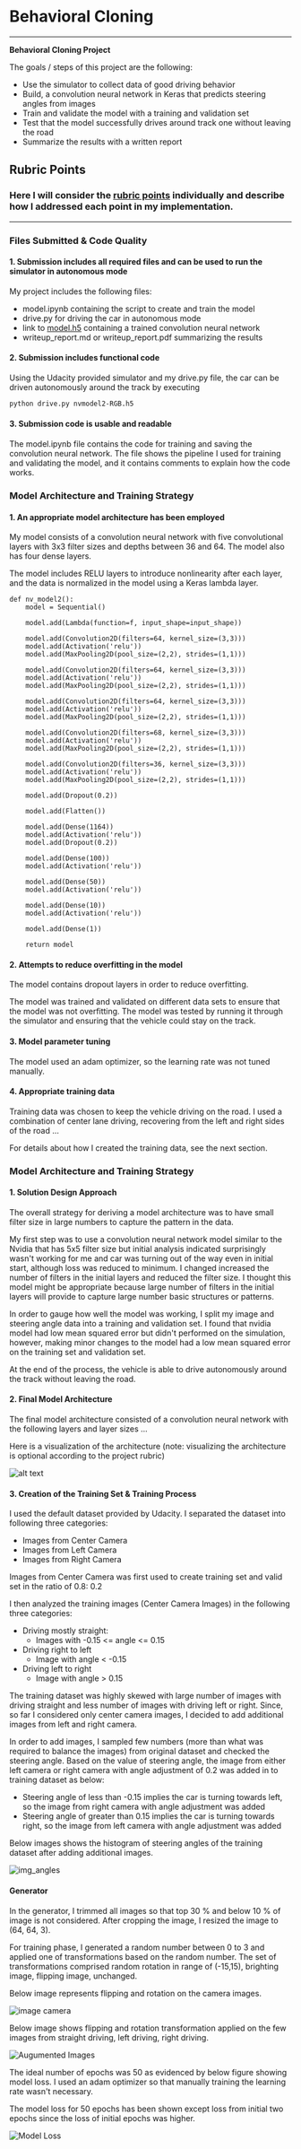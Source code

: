 # **Behavioral Cloning** 

---

**Behavioral Cloning Project**

The goals / steps of this project are the following:
* Use the simulator to collect data of good driving behavior
* Build, a convolution neural network in Keras that predicts steering angles from images
* Train and validate the model with a training and validation set
* Test that the model successfully drives around track one without leaving the road
* Summarize the results with a written report


[//]: # "Image References"

[img_camera]: ./images/camera.jpg "Camera Images"
[img_augumented]: ./images/augumented.jpg "Augumented Images"

[img_loss]: ./images/model_loss.png "Model Loss"
[img_model]: ./images/model.png "Model"
[img_angles]: ./images/angles_hist.jpg "Angles"



## Rubric Points

### Here I will consider the [rubric points](https://review.udacity.com/#!/rubrics/432/view) individually and describe how I addressed each point in my implementation.  

---
### Files Submitted & Code Quality

#### 1. Submission includes all required files and can be used to run the simulator in autonomous mode

My project includes the following files:
* model.ipynb containing the script to create and train the model
* drive.py for driving the car in autonomous mode
* link to [model.h5](https://www.dropbox.com/sh/nzaoxry18h7o9ad/AADBDaXi_TntuEyfteIeVcSOa?dl=0) containing a trained convolution neural network 
* writeup_report.md or writeup_report.pdf summarizing the results

#### 2. Submission includes functional code
Using the Udacity provided simulator and my drive.py file, the car can be driven autonomously around the track by executing 
```sh
python drive.py nvmodel2-RGB.h5
```

#### 3. Submission code is usable and readable

The model.ipynb file contains the code for training and saving the convolution neural network. The file shows the pipeline I used for training and validating the model, and it contains comments to explain how the code works.

### Model Architecture and Training Strategy

#### 1. An appropriate model architecture has been employed

My model consists of a convolution neural network with five convolutional layers with 3x3 filter sizes and depths between 36 and 64. The model also has four dense layers.

The model includes RELU layers to introduce nonlinearity after each layer, and the data is normalized in the model using a Keras lambda layer. 

```pyt
def nv_model2():
    model = Sequential()

    model.add(Lambda(function=f, input_shape=input_shape))

    model.add(Convolution2D(filters=64, kernel_size=(3,3))) 
    model.add(Activation('relu'))
    model.add(MaxPooling2D(pool_size=(2,2), strides=(1,1)))

    model.add(Convolution2D(filters=64, kernel_size=(3,3)))
    model.add(Activation('relu'))
    model.add(MaxPooling2D(pool_size=(2,2), strides=(1,1)))

    model.add(Convolution2D(filters=64, kernel_size=(3,3))) 
    model.add(Activation('relu'))
    model.add(MaxPooling2D(pool_size=(2,2), strides=(1,1)))

    model.add(Convolution2D(filters=68, kernel_size=(3,3))) 
    model.add(Activation('relu'))
    model.add(MaxPooling2D(pool_size=(2,2), strides=(1,1)))

    model.add(Convolution2D(filters=36, kernel_size=(3,3))) 
    model.add(Activation('relu'))
    model.add(MaxPooling2D(pool_size=(2,2), strides=(1,1)))

    model.add(Dropout(0.2))

    model.add(Flatten())

    model.add(Dense(1164))
    model.add(Activation('relu'))
    model.add(Dropout(0.2))

    model.add(Dense(100))
    model.add(Activation('relu'))

    model.add(Dense(50))
    model.add(Activation('relu'))

    model.add(Dense(10))
    model.add(Activation('relu'))

    model.add(Dense(1))
    
    return model 
```



#### 2. Attempts to reduce overfitting in the model

The model contains dropout layers in order to reduce overfitting. 

The model was trained and validated on different data sets to ensure that the model was not overfitting. The model was tested by running it through the simulator and ensuring that the vehicle could stay on the track.

#### 3. Model parameter tuning

The model used an adam optimizer, so the learning rate was not tuned manually.

#### 4. Appropriate training data

Training data was chosen to keep the vehicle driving on the road. I used a combination of center lane driving, recovering from the left and right sides of the road ... 

For details about how I created the training data, see the next section. 

### Model Architecture and Training Strategy

#### 1. Solution Design Approach

The overall strategy for deriving a model architecture was to have small filter size in large numbers to capture the pattern in the data. 

My first step was to use a convolution neural network model similar to the Nvidia that has 5x5 filter size but initial analysis indicated surprisingly wasn't working for me and car was turning out of the way even in initial start, although loss was reduced to minimum. I changed increased the number of filters in the initial layers and reduced the filter size. I thought this model might be appropriate because large number of filters in the initial layers will provide to capture large number basic structures or patterns.

In order to gauge how well the model was working, I split my image and steering angle data into a training and validation set. I found that nvidia model had low mean squared error but didn't performed on the simulation, however, making minor changes to the model had a low mean squared error on the training set and validation set. 

At the end of the process, the vehicle is able to drive autonomously around the track without leaving the road.

#### 2. Final Model Architecture

The final model architecture consisted of a convolution neural network with the following layers and layer sizes ...

Here is a visualization of the architecture (note: visualizing the architecture is optional according to the project rubric)

![alt text][img_model]

#### 3. Creation of the Training Set & Training Process

I used the default dataset provided by Udacity. I separated the dataset into following three categories:

* Images from Center Camera
* Images from Left Camera
* Images from Right Camera

Images from Center Camera was first used to create training set and valid set in the ratio of 0.8: 0.2 

I then analyzed the training images (Center Camera Images) in the following three categories:

* Driving mostly straight:
  * Images with -0.15 <= angle <= 0.15 
* Driving right to left
  * Image with  angle < -0.15 
* Driving left to right
  * Image with angle > 0.15

The training dataset was highly skewed with large number of images with driving straight and less number of images with driving left or right. Since, so far I considered only center camera images, I decided to add additional images from left and right camera.

In order to add images, I sampled few numbers (more than what was required to balance the images) from original dataset and checked the steering angle. Based on the value of steering angle, the image from either left camera or right camera with angle adjustment of 0.2 was added in to training dataset as below:

* Steering angle of less than -0.15  implies the car is turning towards left, so the image from right camera with angle adjustment was added
* Steering angle of greater than 0.15 implies the car is turning towards right, so the image from left camera with angle adjustment was added

Below images shows the histogram of steering angles of the training dataset after adding additional images.  

![img_angles][img_angles]



#### Generator

In the generator, I trimmed all images so that top  30 %​ and below 10 % of image is not considered. After cropping the image, I resized the image to (64, 64, 3).

For training phase, I generated a random number between 0 to 3 and applied one of transformations based on the random number. The set of transformations comprised random rotation in range of (-15,15)​, brighting image, flipping image, unchanged.

Below image represents flipping and rotation on the camera images.

![image camera][img_camera]

 

Below image shows flipping and rotation transformation applied on the few images from straight driving, left driving, right driving.

![][img_augumented]

The ideal number of epochs was 50 as evidenced by below figure showing model loss. I used an adam optimizer so that manually training the learning rate wasn't necessary.

The model loss for 50 epochs has been shown except loss from initial two epochs since the loss of initial epochs was higher.

![][img_loss]




